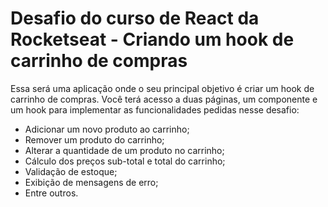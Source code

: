 # Desafio do curso de React da Rocketseat - Criando um hook de carrinho de compras 

Essa será uma aplicação onde o seu principal objetivo é criar um hook de carrinho de compras. Você terá acesso a duas páginas, um componente e um hook para implementar as   funcionalidades pedidas nesse desafio:

- Adicionar um novo produto ao carrinho;
- Remover um produto do carrinho;
- Alterar a quantidade de um produto no carrinho;
- Cálculo dos preços sub-total e total do carrinho;
- Validação de estoque;
- Exibição de mensagens de erro;
- Entre outros.
